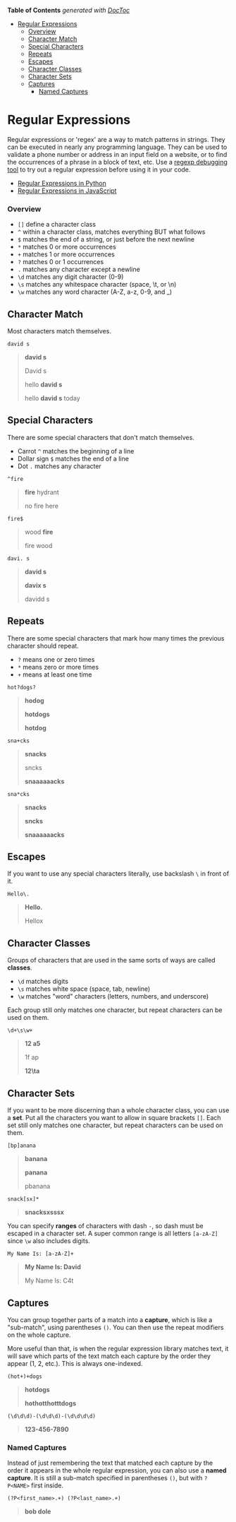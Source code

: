 <!-- START doctoc generated TOC please keep comment here to allow auto update -->
<!-- DON'T EDIT THIS SECTION, INSTEAD RE-RUN doctoc TO UPDATE -->
**Table of Contents**  *generated with [DocToc](https://github.com/thlorenz/doctoc)*

- [Regular Expressions](#regular-expressions)
    - [Overview](#overview)
  - [Character Match](#character-match)
  - [Special Characters](#special-characters)
  - [Repeats](#repeats)
  - [Escapes](#escapes)
  - [Character Classes](#character-classes)
  - [Character Sets](#character-sets)
  - [Captures](#captures)
    - [Named Captures](#named-captures)

<!-- END doctoc generated TOC please keep comment here to allow auto update -->


# Regular Expressions

Regular expressions or 'regex' are a way to match patterns in strings. They can be executed in nearly any programming language. They can be used to validate a phone number or address in an input field on a website, or to find the occurrences of a phrase in a block of text, etc. Use a [regexp debugging tool](https://regex101.com) to try out a regular expression before using it in your code.

- [Regular Expressions in Python](../1%20Python/docs/Regular%20Expressions%20in%20Python.md)
- [Regular Expressions in JavaScript](../3%20JavaScript/docs/Regular%20Expressions%20in%20JavaScript.md)


### Overview

- `[]` define a character class
- `^` within a character class, matches everything BUT what follows
- `$` matches the end of a string, or just before the next newline
- `*` matches 0 or more occurrences
- `+` matches 1 or more occurrences
- `?` matches 0 or 1 occurrences
- `.` matches any character except a newline
- `\d` matches any digit character (0-9)
- `\s` matches any whitespace character (space, \t, or \n)
- `\w` matches any word character (A-Z, a-z, 0-9, and _)



## Character Match

Most characters match themselves.

```re
david s
```

> **david s**
>
> David s
>
> hello **david s**
>
> hello **david s** today

## Special Characters

There are some special characters that don't match themselves.

* Carrot `^` matches the beginning of a line
* Dollar sign `$` matches the end of a line
* Dot `.` matches any character

```re
^fire
```

> **fire** hydrant
>
> no fire here

```re
fire$
```

> wood **fire**
>
> fire wood

```re
davi. s
```

> **david s**
>
> **davix s**
>
> davidd s

## Repeats

There are some special characters that mark how many times the previous character should repeat.

* `?` means one or zero times
* `*` means zero or more times
* `+` means at least one time

```re
hot?dogs?
```

> **hodog**
>
> **hotdogs**
>
> **hotdog**

```re
sna+cks
```

> **snacks**
>
> sncks
>
> **snaaaaaacks**

```re
sna*cks
```

> **snacks**
>
> **sncks**
>
> **snaaaaaacks**

## Escapes

If you want to use any special characters literally, use backslash `\` in front of it.

```re
Hello\.
```

> **Hello.**
>
> Hellox

## Character Classes

Groups of characters that are used in the same sorts of ways are called **classes**.

- `\d` matches digits
- `\s` matches white space (space, tab, newline)
- `\w` matches "word" characters (letters, numbers, and underscore)

Each group still only matches one character, but repeat characters can be used on them.

```re
\d+\s\w+
```

> **12 a5**
>
> 1f ap
>
> **12\ta**

## Character Sets

If you want to be more discerning than a whole character class, you can use a **set**. Put all the characters you want to allow in square brackets `[]`. Each set still only matches one character, but repeat characters can be used on them.

```re
[bp]anana
```

> **banana**
>
> **panana**
>
> pbanana

```re
snack[sx]*
```

> **snacksxsssx**

You can specify **ranges** of characters with dash `-`, so dash must be escaped in a character set. A super common range is all letters `[a-zA-Z]` since `\w` also includes digits.

```re
My Name Is: [a-zA-Z]+
```

> **My Name Is: David**
>
> My Name Is: C4t

## Captures

You can group together parts of a match into a **capture**, which is like a "sub-match", using parentheses `()`. You can then use the repeat modifiers on the whole capture.

More useful than that, is when the regular expression library matches text, it will save which parts of the text match each capture by the order they appear (1, 2, etc.). This is always one-indexed.

```re
(hot+)+dogs
```

> **hotdogs**
>
> **hothotthotttdogs**

```re
(\d\d\d)-(\d\d\d)-(\d\d\d\d)
```

> **123-456-7890**

### Named Captures

Instead of just remembering the text that matched each capture by the order it appears in the whole regular expression, you can also use a **named capture**.
It is still a sub-match specified in parentheses `()`, but with `?P<NAME>` first inside.

```re
(?P<first_name>.+) (?P<last_name>.+)
```

> **bob dole**


